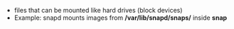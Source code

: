 - files that can be mounted like hard drives (block devices)
- Example: snapd mounts images from **/var/lib/snapd/snaps/** inside **snap**


